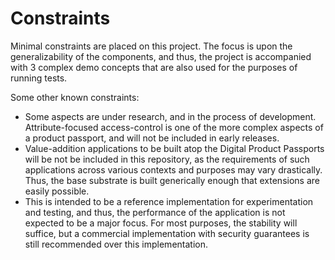 # Constraints

Minimal constraints are placed on this project. The focus is upon the generalizability of the components, and thus, the project is accompanied with 3 complex demo concepts that are also used for the purposes of running tests.

Some other known constraints:

- Some aspects are under research, and in the process of development. Attribute-focused access-control is one of the more complex aspects of a product passport, and will not be included in early releases.
- Value-addition applications to be built atop the Digital Product Passports will be not be included in this repository, as the requirements of such applications across various contexts and purposes may vary drastically. Thus, the base substrate is built generically enough that extensions are easily possible.
- This is intended to be a reference implementation for experimentation and testing, and thus, the performance of the application is not expected to be a major focus. For most purposes, the stability will suffice, but a commercial implementation with security guarantees is still recommended over this implementation.
